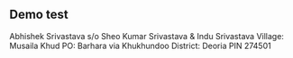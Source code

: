 ## Demo test

Abhishek Srivastava
s/o Sheo Kumar Srivastava & Indu Srivastava
Village: Musaila Khud
PO: Barhara via Khukhundoo
District: Deoria
PIN 274501
